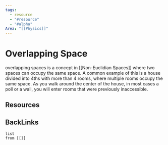 ```yaml
---
tags:
  - resource
  - "#resource"
  - "#alpha"
Area: "[[Physics]]"
---
```


# Overlapping Space
overlapping spaces is a concept in [[Non-Euclidian Spaces]] where two spaces can occupy the same space. A common example of this is a house divided into 4ths with more than 4 rooms, where multiple rooms occupy the same space. As you walk around the center of the house, in most cases a poll or a wall, you will enter rooms that were previously inaccessible.

## Resources


## BackLinks

```dataview
list
from [[]]
```

